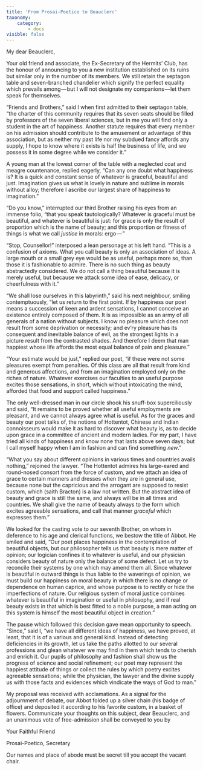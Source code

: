 ```yaml
---
title: 'From Prosai-Poetico to Beauclerc'
taxonomy:
    category:
        - docs
visible: false
---
```


My dear Beauclerc,

Your old friend and associate, the Ex-Secretary of the Hermits’ Club, has the honour of announcing to you a new institution established on its ruins but similar only in the number of its members. We still retain the septagon table and seven-branched chandelier which signify the perfect equality which prevails among — but I will not designate my companions — let them speak for themselves.

“Friends and Brothers,” said I when first admitted to their septagon table, “the charter of this community requires that its seven seats should be filled by professors of the seven liberal sciences, but in me you will find only a student in the art of happiness. Another statute requires that every member on his admission should contribute to the amusement or advantage of this association, but as neither my past life nor my subdued fancy affords any supply, I hope to know where it exists is half the business of life, and we possess it in some degree while we consider it.”

A young man at the lowest corner of the table with a neglected coat and meagre countenance, replied eagerly, “Can any one doubt what happiness is? It is a quick and constant sense of whatever is graceful, beautiful and just. Imagination gives us what is lovely in nature and sublime in morals without alloy; therefore I ascribe our largest share of happiness to imagination.”

“Do you know,” interrupted our third Brother raising his eyes from an immense folio, “that you speak tautologically? Whatever is graceful must be beautiful, and whatever is beautiful is just: for grace is only the result of proportion which is the name of beauty; and this proportion or fitness of things is what we call *justice* in morals: ergo — ”

“Stop, Counsellor!” interposed a lean personage at his left hand. “This is a confusion of axioms. What you call beauty is only an association of ideas. A large mouth or a small grey eye would be as useful, perhaps more so, than those it is fashionable to admire. There is no such thing as beauty abstractedly considered. We do not call a thing beautiful because it is merely useful, but because we attack some idea of ease, delicacy, or cheerfulness with it.”

“We shall lose ourselves in this labyrinth,” said his next neighbour, smiling contemptuously, “let us return to the first point. If by happiness our poet means a succession of keen and ardent sensations, I cannot conceive an existence entirely composed of them. It is as impossible as an army of all generals of a nation without subjects. I know no pleasure which does not result from some deprivation or necessity; and ev’ry pleasure has its consequent and inevitable balance of evil, as the strongest lights in a picture result from the contrasted shades. And therefore I deem that man happiest whose life affords the most equal balance of pain and pleasure.”  

“Your estimate would be just,” replied our poet, “if these were not some pleasures exempt from penalties. Of this class are all that result from kind and generous affections, and from an imagination employed only on the riches of nature. Whatever exercises our faculties to an useful purpose excites those sensations, in short, which without intoxicating the mind, afforded that food and support called happiness.”  

The only well-dressed man in our circle shook his snuff-box superciliously and said, “It remains to be proved whether all useful employments are pleasant, and we cannot always agree what is useful. As for the graces and beauty our poet talks of, the notions of Hottentot, Chinese and Indian connoisseurs would make it as hard to discover what beauty is, as to decide upon grace in a committee of ancient and modern ladies. For my part, I have tried all kinds of happiness and know none that lasts above seven days; but I call myself happy when I am in fashion and can find something *new*.”

“What you say about different opinions in various times and countries avails nothing,” rejoined the lawyer. “The Hottentot admires his large-eared and round-nosed consort from the force of custom, and we attach an idea of grace to certain manners and dresses when they are in general use, because none but the capricious and the arrogant are supposed to resist custom, which (saith Bracton) is a law not written. But the abstract idea of beauty and grace is still the same, and always will be in all times and countries. We shall give the name of beauty always to the form which excites agreeable sensations, and call that manner *graceful* which expresses them.”

We looked for the casting vote to our seventh Brother, on whom in deference to his age and clerical functions, we bestow the title of Abbot. He smiled and said, “Our poet places happiness in the contemplation of beautiful objects, but our philosopher tells us that beauty is mere matter of opinion; our logician confines it to whatever is useful, and our physician considers beauty of nature only the balance of some defect. Let us try to reconcile their systems by one which may amend them all. Since whatever is beautiful in outward things is thus liable to the waverings of opinion, we must build our happiness on moral beauty in which there is no change or dependence on human caprice, and whose purpose is to rectify or hide the imperfections of nature. Our religious system of moral justice combines whatever is beautiful in imagination or useful in philosophy, and if real beauty exists in that which is best fitted to a noble purpose, a man acting on this system is himself the most beautiful object in creation.”  

The pause which followed this decision gave mean opportunity to speech. “Since,” said I, “we have all different ideas of happiness, we have proved, at least, that it is of a various and general kind. Instead of detecting deficiencies in its growth, let us take the paths allotted to our several professions and glean whatever we may find in them which tends to cherish and enrich it. Our pupils of philosophy and fashion shall show us the progress of science and social refinement; our poet may represent the happiest attitude of things or collect the rules by which poetry excites agreeable sensations; while the physician, the lawyer and the divine supply us with those facts and evidences which vindicate the ways of God to man.”

My proposal was received with acclamations. As a signal for the adjournment of debate, our Abbot folded up a silver chain (his badge of office) and deposited it according to his favorite custom, in a basket of flowers. Communicate your thoughts on this subject, dear Beauclerc, and an unanimous vote of free-admission shall be conveyed to you by  

Your Faithful Friend

Prosai-Poetico, Secretary

Our names and place of abode must be secret till you accept the vacant chair.